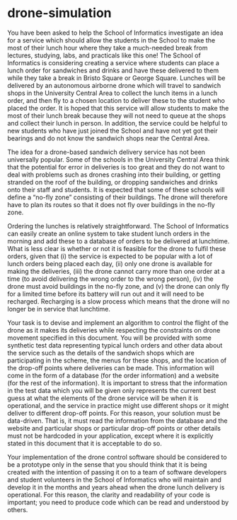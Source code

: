 # drone-simulation

You have been asked to help the School of Informatics investigate an idea for a service which should allow
the students in the School to make the most of their lunch hour where they take a much-needed break from
lectures, studying, labs, and practicals like this one! The School of Informatics is considering creating a
service where students can place a lunch order for sandwiches and drinks and have these delivered to them
while they take a break in Bristo Square or George Square. Lunches will be delivered by an autonomous
airborne drone which will travel to sandwich shops in the University Central Area to collect the lunch items
in a lunch order, and then fly to a chosen location to deliver these to the student who placed the order. It is
hoped that this service will allow students to make the most of their lunch break because they will not need
to queue at the shops and collect their lunch in person. In addition, the service could be helpful to new
students who have just joined the School and have not yet got their bearings and do not know the sandwich
shops near the Central Area.


The idea for a drone-based sandwich delivery service has not been universally popular. Some of the schools
in the University Central Area think that the potential for error in deliveries is too great and they do not
want to deal with problems such as drones crashing into their building, or getting stranded on the roof of
the building, or dropping sandwiches and drinks onto their staff and students. It is expected that some of
these schools will define a “no-fly zone” consisting of their buildings. The drone will therefore have to plan
its routes so that it does not fly over buildings in the no-fly zone.


Ordering the lunches is relatively straightforward. The School of Informatics can easily create an online
system to take student lunch orders in the morning and add these to a database of orders to be delivered at
lunchtime. What is less clear is whether or not it is feasible for the drone to fulfil these orders, given that (i)
the service is expected to be popular with a lot of lunch orders being placed each day, (ii) only one drone
is available for making the deliveries, (iii) the drone cannot carry more than one order at a time (to avoid
delivering the wrong order to the wrong person), (iv) the drone must avoid buildings in the no-fly zone, and
(v) the drone can only fly for a limited time before its battery will run out and it will need to be recharged.
Recharging is a slow process which means that the drone will no longer be in service that lunchtime.


Your task is to devise and implement an algorithm to control the flight of the drone as it makes its deliveries
while respecting the constraints on drone movement specified in this document. You will be provided with
some synthetic test data representing typical lunch orders and other data about the service such as the
details of the sandwich shops which are participating in the scheme, the menus for these shops, and the
location of the drop-off points where deliveries can be made. This information will come in the form of
a database (for the order information) and a website (for the rest of the information). It is important to
stress that the information in the test data which you will be given only represents the current best guess
at what the elements of the drone service will be when it is operational, and the service in practice might
use different shops or it might deliver to different drop-off points. For this reason, your solution must be
data-driven. That is, it must read the information from the database and the website and particular shops
or particular drop-off points or other details must not be hardcoded in your application, except where it is
explicitly stated in this document that it is acceptable to do so.


Your implementation of the drone control software should be considered to be a prototype only in the sense
that you should think that it is being created with the intention of passing it on to a team of software developers and student volunteers in the School of Informatics who will maintain and develop it in the months
and years ahead when the drone lunch delivery is operational. For this reason, the clarity and readability of
your code is important; you need to produce code which can be read and understood by others.
